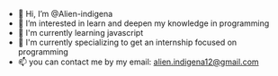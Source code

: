 - 👋 Hi, I’m @Alien-indigena
- 👀 I’m interested in  learn and deepen my knowledge in programming
- 🌱 I'm currently learning javascript
- 💞️ I'm currently specializing to get an internship focused on programming
- 📫 you can contact me by my email: alien.indigena12@gmail.com
<!---
Alien-indigena/Alien-indigena is a ✨ special ✨ repository because its `README.md` (this file) appears on your GitHub profile.
You can click the Preview link to take a look at your changes.
--->
